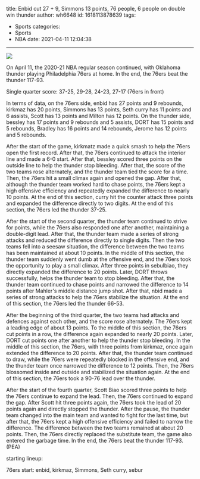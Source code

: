 title: Enbid cut 27 + 9, Simmons 13 points, 76 people, 6 people on double win thunder
author: wh6648
id: 1618113878639
tags: 
- Sports
categories: 
- Sports
- NBA
date: 2021-04-11 12:04:38
---
![](https://p0.itc.cn/images01/20210411/a55bce5079bb4999b0dc78f6c1a9ca4d.jpeg)


On April 11, the 2020-21 NBA regular season continued, with Oklahoma thunder playing Philadelphia 76ers at home. In the end, the 76ers beat the thunder 117-93.

Single quarter score: 37-25, 29-28, 24-23, 27-17 (76ers in front)

In terms of data, on the 76ers side, enbid has 27 points and 9 rebounds, kirkmaz has 20 points, Simmons has 13 points, Seth curry has 11 points and 6 assists, Scott has 13 points and Milton has 12 points. On the thunder side, bessley has 17 points and 9 rebounds and 5 assists, DORT has 15 points and 5 rebounds, Bradley has 16 points and 14 rebounds, Jerome has 12 points and 5 rebounds.

After the start of the game, kirkmatz made a quick smash to help the 76ers open the first record. After that, the 76ers continued to attack the interior line and made a 6-0 start. After that, bessley scored three points on the outside line to help the thunder stop bleeding. After that, the score of the two teams rose alternately, and the thunder team tied the score for a time. Then, the 76ers hit a small climax again and opened the gap. After that, although the thunder team worked hard to chase points, the 76ers kept a high offensive efficiency and repeatedly expanded the difference to nearly 10 points. At the end of this section, curry hit the counter attack three points and expanded the difference directly to two digits. At the end of this section, the 76ers led the thunder 37-25.

After the start of the second quarter, the thunder team continued to strive for points, while the 76ers also responded one after another, maintaining a double-digit lead. After that, the thunder team made a series of strong attacks and reduced the difference directly to single digits. Then the two teams fell into a seesaw situation, the difference between the two teams has been maintained at about 10 points. In the middle of this section, the thunder team suddenly went dumb at the offensive end, and the 76ers took the opportunity to play a small climax. After three points in sebulbiao, they directly expanded the difference to 20 points. Later, DORT throws successfully, helps the thunder team to stop bleeding. After that, the thunder team continued to chase points and narrowed the difference to 14 points after Mahler's middle distance jump shot. After that, nbid made a series of strong attacks to help the 76ers stabilize the situation. At the end of this section, the 76ers led the thunder 66-53.

After the beginning of the third quarter, the two teams had attacks and defences against each other, and the score rose alternately. The 76ers kept a leading edge of about 13 points. To the middle of this section, the 76ers cut points in a row, the difference again expanded to nearly 20 points. Later, DORT cut points one after another to help the thunder stop bleeding. In the middle of this section, the 76ers, with three points from kirkmaz, once again extended the difference to 20 points. After that, the thunder team continued to draw, while the 76ers were repeatedly blocked in the offensive end, and the thunder team once narrowed the difference to 12 points. Then, the 76ers blossomed inside and outside and stabilized the situation again. At the end of this section, the 76ers took a 90-76 lead over the thunder.

After the start of the fourth quarter, Scott Biao scored three points to help the 76ers continue to expand the lead. Then, the 76ers continued to expand the gap. After Scott hit three points again, the 76ers took the lead of 20 points again and directly stopped the thunder. After the pause, the thunder team changed into the main team and wanted to fight for the last time, but after that, the 76ers kept a high offensive efficiency and failed to narrow the difference. The difference between the two teams remained at about 20 points. Then, the 76ers directly replaced the substitute team, the game also entered the garbage time. In the end, the 76ers beat the thunder 117-93. (PEA)

starting lineup:

76ers start: enbid, kirkmaz, Simmons, Seth curry, sebur

